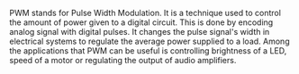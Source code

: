 PWM stands for Pulse Width Modulation. It is a technique used to control the amount of power given to a digital circuit. This is done by encoding analog signal with digital pulses. It changes the pulse signal's width in electrical systems to regulate the average power supplied to a load. Among the applications that PWM can be useful is controlling brightness of a LED, speed of a motor or regulating the output of audio amplifiers.  
